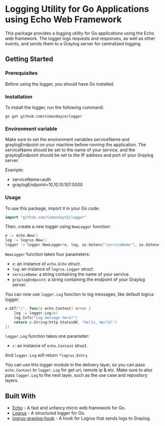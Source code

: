 # Logging Utility for Go Applications using Echo Web Framework

This package provides a logging utility for Go applications using the Echo web framework. The logger logs requests and responses, as well as other events, and sends them to a Graylog server for centralized logging.

## Getting Started
### Prerequisites
Before using the logger, you should have Go installed.

### Installation
To install the logger, run the following command:

```shell
go get github.com/simondayce/logger
```

### Environment variable
Make sure to set the environment variables serviceName and graylogEndpoint on your machine before running the application. The serviceName should be set to the name of your service, and the graylogEndpoint should be set to the IP address and port of your Graylog server.

Example:
- serviceName=auth
- graylogEndpoint=10.10.10.107:5000

### Usage
To use this package, import it in your Go code:

```go
import "github.com/SimondayCE/logger"
```

Then, create a new logger using `NewLogger` function:
```go
e := echo.New()
log := logrus.New()
logger := logger.NewLogger(e, log, os.Getenv("serviceName"), os.Getenv("graylogEndpoint"))
```

`NewLogger` function takes four parameters:

- `e`: an instance of `echo.Echo` struct.
- `log`: an instance of `logrus.Logger` struct.
- `serviceName`: a string containing the name of your service.
- `graylogEndpoint`: a string containing the endpoint of your Graylog server.

You can now use `logger.Log` function to log messages, like default logrus logger:
```go
e.GET("/", func(c echo.Context) error {
    log := logger.Log(c)
	log.Info("Log message here!")
    return c.String(http.StatusOK, "Hello, World!")
})
```

`logger.Log` function takes one parameter:

- `c`: an instance of `echo.Context` struct.

And `logger.Log` will return `*logrus.Entry`

You can use this logger module in the delivery layer, so you can pass `echo.Context` to `logger.Log` for get uri, remote ip & etc. Make sure to also pass `logger.Log` to the next layer, such as the use case and repository layers.

## Built With
- [Echo](https://github.com/labstack/echo) - A fast and unfancy micro web framework for Go.
- [Logrus](https://github.com/sirupsen/logrus) - A structured logger for Go.
- [logrus-graylog-hook](https://github.com/gemnasium/logrus-graylog-hook) - A hook for Logrus that sends logs to Graylog.